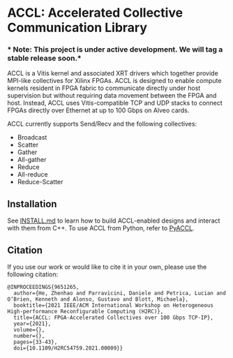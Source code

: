 # ACCL: Accelerated Collective Communication Library

### * Note: This project is under active development. We will tag a stable release soon.*

ACCL is a Vitis kernel and associated XRT drivers which together provide MPI-like collectives for Xilinx FPGAs. ACCL is designed to enable compute kernels resident in FPGA fabric to communicate directly under host supervision but without requiring data movement between the FPGA and host. Instead, ACCL uses Vitis-compatible TCP and UDP stacks to connect FPGAs directly over Ethernet at up to 100 Gbps on Alveo cards.

ACCL currently supports Send/Recv and the following collectives:
* Broadcast
* Scatter
* Gather
* All-gather
* Reduce
* All-reduce
* Reduce-Scatter

## Installation
See [INSTALL.md](INSTALL.md) to learn how to build ACCL-enabled designs and interact with them from C++.
To use ACCL from Python, refer to [PyACCL](https://github.com/Xilinx/pyaccl).

## Citation
If you use our work or would like to cite it in your own, please use the following citation:

```
@INPROCEEDINGS{9651265,
  author={He, Zhenhao and Parravicini, Daniele and Petrica, Lucian and O’Brien, Kenneth and Alonso, Gustavo and Blott, Michaela},
  booktitle={2021 IEEE/ACM International Workshop on Heterogeneous High-performance Reconfigurable Computing (H2RC)},
  title={ACCL: FPGA-Accelerated Collectives over 100 Gbps TCP-IP},
  year={2021},
  volume={},
  number={},
  pages={33-43},
  doi={10.1109/H2RC54759.2021.00009}}
```
